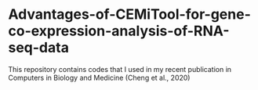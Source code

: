 # Advantages-of-CEMiTool-for-gene-co-expression-analysis-of-RNA-seq-data
This repository contains codes that I used in my recent publication in Computers in Biology and Medicine (Cheng et al., 2020)
